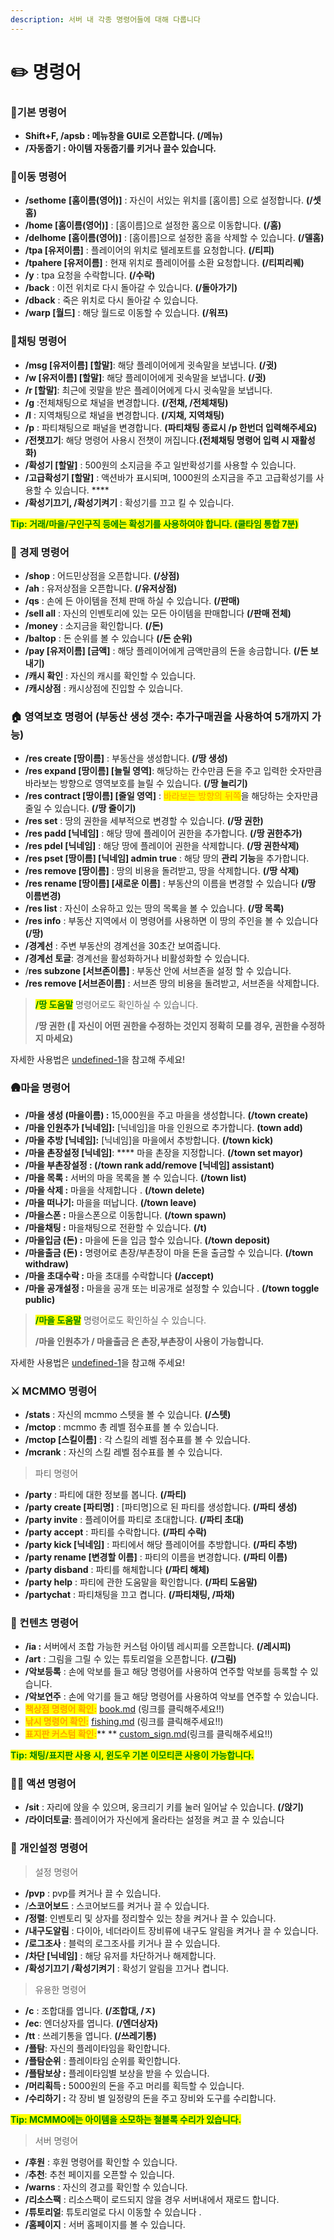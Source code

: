 ```yaml
---
description: 서버 내 각종 명령어들에 대해 다룹니다
---
```


# ✏️ 명령어

### 🌟기본 명령어

* **Shift+F, /apsb : 메뉴창을 GUI로 오픈합니다. (/메뉴)**
* **/자동줍기 : 아이템 자동줍기를 키거나 끌수 있습니다.**

### 🚶이동 명령어

* **/sethome** **\[홈이름(영어)]** : 자신이 서있는 위치를 \[홈이름] 으로 설정합니다. **(/셋홈)**
* **/home \[홈이름(영어)]** : \[홈이름]으로 설정한 홈으로 이동합니다. **(/홈)**
* **/delhome** **\[홈이름(영어)]** : \[홈이름]으로 설정한 홈을 삭제할 수 있습니다. **(/델홈)**
* **/tpa \[유저이름]** : 플레이어의 위치로 텔레포트를 요청합니다. **(/티피)**
* **/tpahere \[유저이름]** : 현재 위치로 플레이어를 소환 요청합니다. **(/티피리퀘)**
* **/y** : tpa 요청을 수락합니다. **(/수락)**
* **/back** : 이전 위치로 다시 돌아갈 수 있습니다. **(/돌아가기)**
* **/dback** : 죽은 위치로 다시 돌아갈 수 있습니다.
* **/warp \[월드]** : 해당 월드로 이동할 수 있습니다. **(/워프)**

### 💬채팅 명령어

* **/msg \[유저이름] \[할말]**: 해당 플레이어에게 귓속말을 보냅니다. **(/귓)**
* **/w \[유저이름] \[할말]**: 해당 플레이어에게 귓속말을 보냅니다. **(/귓)**
* **/r \[할말]**: 최근에 귓말을 받은 플레이어에게 다시 귓속말을 보냅니다.
* **/g** :전체채팅으로 채널을 변경합니다. **(/전채, /전체채팅)**
* **/l** : 지역채팅으로 채널을 변경합니다. **(/지채, 지역채팅)**
* **/p** : 파티채팅으로 패널을 변경합니다. **(파티채팅 종료시 /p 한번더 입력해주세요)**
* **/전챗끄기**: 해당 명령어 사용시 전챗이 꺼집니다.**(전체채팅 명령어 입력 시 재활성화)**
* **/확성기 \[할말]** : 500원의 소지금을 주고 일반확성기를 사용할 수 있습니다.
* **/고급확성기 \[할말]** : 액션바가 표시되며, 1000원의 소지금을 주고 고급확성기를 사용할 수 있습니다. \*\*\*\*
* **/확성기끄기, /확성기켜기** : 확성기를 끄고 킬 수 있습니다.

<mark style="color:green;">**Tip: 거래/마을/구인구직 등에는 확성기를 사용하여야 합니다. (쿨타임 통합 7분)**</mark>

### 💸 경제 명령어

* **/shop** : 어드민상점을 오픈합니다. **(/상점)**
* **/ah** : 유저상점을 오픈합니다. **(/유저상점)**
* **/qs** : 손에 든 아이템을 전체 판매 하실 수 있습니다.﻿ **(/판매)**
* **/sell all** : 자신의 인벤토리에 있는 모든 아이템을 판매합니다 **(/판매 전체)**
* **/money** : 소지금을 확인합니다. **(/돈)**
* **/baltop** : 돈 순위를 볼 수 있습니다 **(/돈 순위)**
* **/pay \[유저이름] \[금액]** : 해당 플레이어에게 금액만큼의 돈을 송금합니다. **(/돈 보내기)**
* **/캐시 확인** : 자신의 캐시를 확인할 수 있습니다.
* **/캐시상점** : 캐시상점에 진입할 수 있습니다.

### 🏠 영역보호 명령어 (부동산 생성 갯수: 추가구매권을 사용하여 5개까지 가능)

* **/res create \[땅이름]** : 부동산을 생성합니다. **(/땅 생성)**
* **/res expand \[땅이름] \[늘릴 영역]**: 해당하는 칸수만큼 돈을 주고 입력한 숫자만큼 바라보는 방향으로 영역보호를 늘릴 수 있습니다. **(/땅 늘리기)**
* **/res contract \[땅이름] \[줄일 영역]** : <mark style="color:orange;">바라보는 방향의 뒤쪽</mark>을 해당하는 숫자만큼 줄일 수 있습니다. **(/땅 줄이기)**
* **/res set** : 땅의 권한을 세부적으로 변경할 수 있습니다. **(/땅 권한)**
* **/res padd \[닉네임]** : 해당 땅에 플레이어 권한을 추가합니다. **(/땅 권한추가)**
* **/res pdel \[닉네임]** : 해당 땅에 플레이어 권한을 삭제합니다. **(/땅 권한삭제)**
* **/res pset \[땅이름] \[닉네임] admin true** : 해당 땅의 **관리 기능**을 추가합니다.
* **/res remove \[땅이름]** : 땅의 비용을 돌려받고, 땅을 삭제합니다. **(/땅 삭제)**
* **/res rename \[땅이름] \[새로운 이름]** : 부동산의 이름을 변경할 수 있습니다 **(/땅 이름변경)**
* **/res list** : 자신이 소유하고 있는 땅의 목록을 볼 수 있습니다. **(/땅 목록)**
* **/res info** : 부동산 지역에서 이 명령어를 사용하면 이 땅의 주인을 볼 수 있습니다 **(/땅)**
* **/경계선** : 주변 부동산의 경계선을 30초간 보여줍니다.
* **/경계선 토글**: 경계선을 활성화하거나 비활성화할 수 있습니다.
* /**res subzone \[서브존이름]** : 부동산 안에 서브존을 설정 할 수 있습니다.
* **/res remove \[서브존이름]** : 서브존 땅의 비용을 돌려받고, 서브존을 삭제합니다.

> <mark style="color:green;">**/땅 도움말**</mark> 명령어로도 확인하실 수 있습니다.
>
> **/땅 권한 (🛑 자신이 어떤 권한을 수정하는 것인지 정확히 모를 경우, 권한을 수정하지 마세요)**

자세한 사용법은 [undefined-1](../server/undefined-1/ "mention")을 참고해 주세요!

### 🛖마을 명령어

* **/마을 생성 (마을이름) :** 15,000원을 주고 마을을 생성합니다. **(/town create)**
* **/마을 인원추가 \[닉네임]:** \[닉네임]을 마을 인원으로 추가합니다. **(town add)**
* **/마을 추방 \[닉네임]:** \[닉네임]을 마을에서 추방합니다. **(/town kick)**
* **/마을 촌장설정 \[닉네임]**: \*\*\*\* 마을 촌장을 지정합니다. **(/town set mayor)**
* **/마을 부촌장설정 : (/town rank add/remove \[닉네임] assistant)**
* **/마을 목록 :** 서버의 마을 목록을 볼 수 있습니다. **(/town list)**
* **/마을 삭제 :** 마을을 삭제합니다 . **(/town delete)**
* **/마을 떠나기:** 마을을 떠납니다. **(/town leave)**
* **/마을스폰 :** 마을스폰으로 이동합니다. **(/town spawn)**
* **/마을채팅 :** 마을채팅으로 전환할 수 있습니다. **(/t)**
* **/마을입금 (돈) :** 마을에 돈을 입금 할수 있습니다. **(/town deposit)**
* **/마을출금 (돈) :** 명령어로 촌장/부촌장이 마을 돈을 출금할 수 있습니다. **(/town withdraw)**
* **/마을 초대수락 :** 마을 초대를 수락합니다 **(/accept)**
* **/마을 공개설정 :** 마을을 공개 또는 비공개로 설정할 수 있습니다 . **(/town toggle public)**

> <mark style="color:green;">**/마을 도움말**</mark> 명령어로도 확인하실 수 있습니다.
>
> **/마을 인원추가 / 마을출금 은 촌장,부촌장이 사용이 가능합니다.**

자세한 사용법은 [undefined-1](../server/undefined-1/ "mention")을 참고해 주세요!

### ⚔️ MCMMO 명령어

* **/stats** : 자신의 mcmmo 스텟을 볼 수 있습니다.﻿ **(/스텟)**
* **/mctop** : mcmmo 총 레벨 점수표를 볼 수 있습니다.
* **/mctop \[스킬이름]** : 각 스킬의 레벨 점수표를 볼 수 있습니다.
* **/mcrank** : 자신의 스킬 레벨 점수표를 볼 수 있습니다.

> 파티 명령어

* **/party** : 파티에 대한 정보를 봅니다. **(/파티)**
* **/party create \[파티명]** : \[파티명]으로 된 파티를 생성합니다. **(/파티 생성)**
* **/party invite** : 플레이어를 파티로 초대합니다. **(/파티 초대)**
* **/party accept** : 파티를 수락합니다. **(/파티 수락)**
* **/party kick \[닉네임]** : 파티에서 해당 플레이어를 추방합니다. **(/파티 추방)**
* **/party rename \[변경할 이름]** : 파티의 이름을 변경합니다. **(/파티 이름)**
* **/party disband** : 파티를 해체합니다 **(/파티 해체)**
* **/party help** : 파티에 관한 도움말을 확인합니다. **(/파티 도움말)**
* **/partychat** : 파티채팅을 끄고 켭니다. **(/파티채팅, /파채)**

### 🎨 컨텐츠 명령어

* **/ia :** 서버에서 조합 가능한 커스텀 아이템 레시피를 오픈합니다. **(/레시피)**
* **/art** : 그림을 그릴 수 있는 튜토리얼을 오픈합니다. **(/그림)**
* **/악보등록** : 손에 악보를 들고 해당 명령어를 사용하여 연주할 악보를 등록할 수 있습니다.
* **/악보연주** : 손에 악기를 들고 해당 명령어를 사용하여 악보를 연주할 수 있습니다.
* <mark style="color:orange;">**책상점 명령어 확인:**</mark> [book.md](../hobby/book.md "mention") (링크를 클릭해주세요!!)
* <mark style="color:orange;">**낚시 명령어 확인:**</mark> [fishing.md](../contents/fishing.md "mention") (링크를 클릭해주세요!!)
* <mark style="color:orange;">**표지판 커스텀 확인:**</mark>\*\* \*\* [custom\_sign.md](../contents/custom\_sign.md "mention")(링크를 클릭해주세요!!)

<mark style="color:green;">**Tip: 채팅/표지판 사용 시, 윈도우 기본 이모티콘 사용이 가능합니다.**</mark>

### 🤸‍♂ 액션 명령어

* **/sit** : 자리에 앉을 수 있으며, 웅크리기 키를 눌러 일어날 수 있습니다. **(/앉기)**
* **/라이더토글**: 플레이어가 자신에게 올라타는 설정을 켜고 끌 수 있습니다

### 📝 개인설정 명령어

> 설정 명령어

* **/pvp** : pvp를 켜거나 끌 수 있습니다.﻿
* /**스코어보드** : 스코어보드를 켜거나 끌 수 있습니다.
* **/정렬**: 인벤토리 및 상자를 정리할수 있는 창을 켜거나 끌 수 있습니다.
* **/내구도알림** : 다이아, 네더라이트 장비류에 내구도 알림을 켜거나 끌 수 있습니다.
* **/로그조사** : 블럭의 로그조사를 키거나 끌 수 있습니다.
* **/차단 \[닉네임]** : 해당 유저를 차단하거나 해제합니다.
* **/확성기끄기 /확성기켜기** : 확성기 알림을 끄거나 켭니다.

> 유용한 명령어

* **/c** : 조합대를 엽니다. **(/조합대, /ㅈ)**
* **/ec**: 엔더상자를 엽니다. **(/엔더상자)**
* **/tt** : 쓰레기통을 엽니다. **(/쓰레기통)**
* **/플탐**: 자신의 플레이타임을 확인합니다.
* **/플탐순위** : 플레이타임 순위를 확인합니다.
* **/플탐보상 :** 플레이타임별 보상을 받을 수 있습니다.
* **/머리획득 :** 5000원의 돈을 주고 머리를 획득할 수 있습니다.
* **/수리하기 :** 각 장비 별 일정량의 돈을 주고 장비와 도구를 수리합니다.

<mark style="color:green;">**Tip: MCMMO에는 아이템을 소모하는 철블록 수리가 있습니다.**</mark>

> 서버 명령어

* **/후원** : 후원 명령어를 확인할 수 있습니다.
* /**추천**: 추천 페이지를 오픈할 수 있습니다.
* **/warns** : 자신의 경고를 확인할 수 있습니다.
* **/리소스팩** : 리소스팩이 로드되지 않을 경우 서버내에서 재로드 합니다.
* **/튜토리얼**: 튜토리얼로 다시 이동할 수 있습니다 .
* **/홈페이지** : 서버 홈페이지를 볼 수 있습니다.
